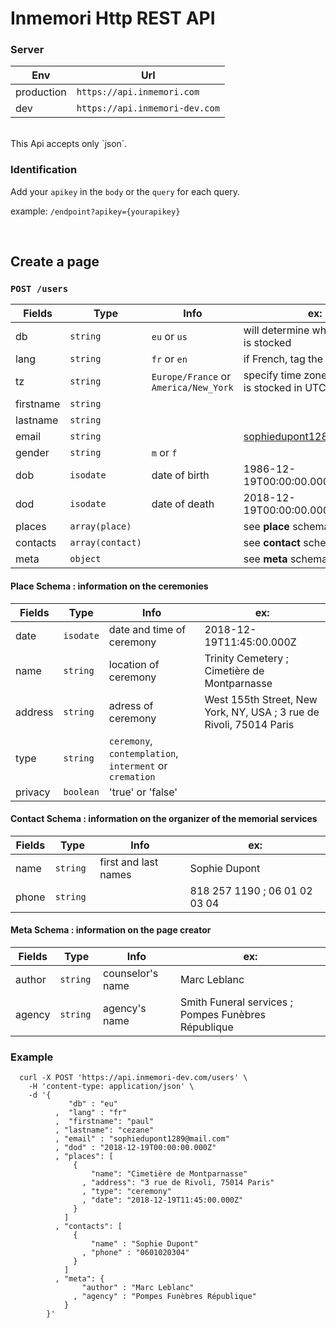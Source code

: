 # Inmemori Http REST API  

### Server

| Env        | Url                              |
|------------|----------------------------------|
| production | `https://api.inmemori.com`       |
| dev        | `https://api.inmemori-dev.com`   |

<br/>
This Api accepts only `json`.

### Identification

Add your `apikey` in the `body` or the `query` for each query. 

example: `/endpoint?apikey={yourapikey}`
  
  
<br/>

## Create a page

### `POST /users`


| Fields          | Type           | Info                | ex:                            |
|-----------------|----------------|---------------------|--------------------------------|
| db              | `string`       |`eu` or `us`         | will determine where the data is stocked|
| lang            | `string`       |`fr` or `en`         | if French, tag the 'fr' language|
| tz              | `string`       |`Europe/France` or `America/New_York`| specify time zone since date is stocked in UTC standard|
| firstname       | `string`       |                     |                                |
| lastname        | `string`       |                     |                                |
| email           | `string`       |                     |sophiedupont1289@mail.com       |
| gender          | `string`       | `m` or `f`          |                                |
| dob             | `isodate`      | date of birth       | 1986-12-19T00:00:00.000Z       |
| dod             | `isodate`      | date of death       | 2018-12-19T00:00:00.000Z       |
| places          | `array(place)` |                     | see **place** schema           |
| contacts        | `array(contact)`|                    | see **contact** schema         |
| meta            | `object`       |                     | see **meta** schema            |



#### Place Schema : information on the ceremonies


| Fields          | Type           | Info                | ex:                            |
|-----------------|----------------|---------------------|--------------------------------|
| date            | `isodate`      | date and time of ceremony| 2018-12-19T11:45:00.000Z       |
| name            | `string`       | location of ceremony| Trinity Cemetery ; Cimetière de Montparnasse      |
| address         | `string`       | adress of ceremony  | West 155th Street, New York, NY, USA ; 3 rue de Rivoli, 75014 Paris   |
| type            | `string`       | `ceremony`, `contemplation`, `interment` or `cremation`|     |
| privacy         | `boolean`      | 'true' or 'false' |     |



#### Contact Schema : information on the organizer of the memorial services


| Fields          | Type           | Info                | ex:                            |
|-----------------|----------------|---------------------|--------------------------------|
| name            | `string `      | first and last names| Sophie Dupont                  |
| phone           | `string `      |                     |818 257 1190 ; 06 01 02 03 04                     |



#### Meta Schema : information on the page creator


| Fields          | Type           | Info                | ex:                            |
|-----------------|----------------|---------------------|--------------------------------|
| author          | `string `      | counselor's name    | Marc Leblanc                   |
| agency          | `string `      | agency's name       | Smith Funeral services ; Pompes Funèbres République|



### Example

  ```curl
    curl -X POST 'https://api.inmemori-dev.com/users' \
      -H 'content-type: application/json' \
      -d '{ 
               "db" : "eu"
            ,  "lang" : "fr"
            ,  "firstname": "paul"
            , "lastname": "cezane"
            , "email" : "sophiedupont1289@mail.com"
            , "dod" : "2018-12-19T00:00:00.000Z"
            , "places": [
                { 
                    "name": "Cimetière de Montparnasse"
                  , "address": "3 rue de Rivoli, 75014 Paris"
                  , "type": "ceremony"
                  , "date": "2018-12-19T11:45:00.000Z"
                }
              ]
            , "contacts": [
                { 
                    "name" : "Sophie Dupont"
                  , "phone" : "0601020304"
                }
              ] 
            , "meta": {
                  "author" : "Marc Leblanc"
                , "agency" : "Pompes Funèbres République"
              } 
          }'
  ```
